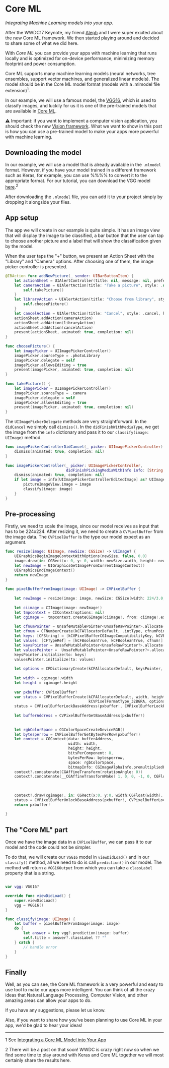 # Core ML

_Integrating Machine Learning models into your app._

After the WWDC17 Keynote, my friend [Aleph](https://github.com/alaphao) and I were super excited about the new Core ML framework. We then started playing around and decided to share some of what we did here.

With *Core ML* you can provide your apps with machine learning that runs locally and is optimized for on-device performance, minimizing memory footprint and power consumption.

Core ML supports many machine learning models (neural networks, tree ensembles, support vector machines, and generalized linear models). The model should be in the Core ML model format (models with a .mlmodel file extension)<sup>1</sup>.

In our example, we will use a famous model, the [VGG16](https://arxiv.org/abs/1409.1556), which is used to classify images, and luckily for us it is one of the pre-trained models that are available in [Core ML](https://developer.apple.com/machine-learning/).

⚠️ Important: if you want to implement a computer vision application, you should check the new [Vision framework](https://developer.apple.com/documentation/vision). What we want to show in this post is how you can use a pre-trained model to make your apps more powerful with machine learning.

## Downloading the model

In our example, we will use a model that is already available in the `.mlmodel` format. However, if you have your model trained in a different framework such as Keras, for example, you can use %%%% to convert it to the appropriate format.
For our tutorial, you can download the VGG model [here](https://docs-assets.developer.apple.com/coreml/models/VGG16.mlmodel).<sup>2</sup>

After downloading the `.mlmodel` file, you can add it to your project simply by dropping it alongside your files.

## App setup

The app we will create in our example is quite simple. It has an image view that will display the image to be classified, a bar button that the user can tap to choose another picture and a label that will show the classification given by the model.

When the user taps the "+" button, we present an Action Sheet with the "Library" and "Camera" options. After choosing one of them, the image picker controller is presented. 

```swift 
@IBAction func addNewPicture(_ sender: UIBarButtonItem) {
    let actionSheet = UIAlertController(title: nil, message: nil, preferredStyle: .actionSheet)
    let cameraAction = UIAlertAction(title: "Take a picture", style: .default) { (_) in
        self.takePicture()
    }
    let libraryAction = UIAlertAction(title: "Choose from library", style: .default) { (_) in
        self.choosePicture()
    }
    let cancelAction = UIAlertAction(title: "Cancel", style: .cancel, handler: nil)
    actionSheet.addAction(cameraAction)
    actionSheet.addAction(libraryAction)
    actionSheet.addAction(cancelAction)
    present(actionSheet, animated: true, completion: nil)
}
    
func choosePicture() {
    let imagePicker = UIImagePickerController()
    imagePicker.sourceType = .photoLibrary
    imagePicker.delegate = self
    imagePicker.allowsEditing = true
    present(imagePicker, animated: true, completion: nil)
}
    
func takePicture() {
    let imagePicker = UIImagePickerController()
    imagePicker.sourceType = .camera
    imagePicker.delegate = self
    imagePicker.allowsEditing = true
    present(imagePicker, animated: true, completion: nil)
}
```

The `UIImagePickerDelegate` methods are very straightforward. In the `didCancel` we simply call `dismiss()`. In the `didFinishWithMediaType`, we get the image from the `info` dictionary and pass it to our `classify(image: UIImage)` method.

```swift
func imagePickerControllerDidCancel(_ picker: UIImagePickerController) {
    dismiss(animated: true, completion: nil)
}
    
func imagePickerController(_ picker: UIImagePickerController,
                           didFinishPickingMediaWithInfo info: [String : Any]) {
    dismiss(animated: true, completion: nil)
    if let image = info[UIImagePickerControllerEditedImage] as? UIImage {
        pictureImageView.image = image
        classify(image: image)
    }
}
```

## Pre-processing

Firstly, we need to scale the image, since our model receives as input that has to be 224x224. After resizing it, we need to create a `CVPixelBuffer` from the image data. The `CVPixelBuffer` is the type our model expect as an argument.

```swift
func resize(image: UIImage, newSize: CGSize) -> UIImage? {
    UIGraphicsBeginImageContextWithOptions(newSize, false, 0.0)
    image.draw(in: CGRect(x: 0, y: 0, width: newSize.width, height: newSize.height))
    let newImage = UIGraphicsGetImageFromCurrentImageContext()
    UIGraphicsEndImageContext()
    return newImage
}
    
func pixelBufferFromImage(image: UIImage) -> CVPixelBuffer {
    
    let newImage = resize(image: image, newSize: CGSize(width: 224/3.0, height: 224/3.0))
    
    let ciimage = CIImage(image: newImage!)
    let tmpcontext = CIContext(options: nil)
    let cgimage =  tmpcontext.createCGImage(ciimage!, from: ciimage!.extent)
    
    let cfnumPointer = UnsafeMutablePointer<UnsafeRawPointer>.allocate(capacity: 1)
    let cfnum = CFNumberCreate(kCFAllocatorDefault, .intType, cfnumPointer)
    let keys: [CFString] = [kCVPixelBufferCGImageCompatibilityKey, kCVPixelBufferCGBitmapContextCompatibilityKey, kCVPixelBufferBytesPerRowAlignmentKey]
    let values: [CFTypeRef] = [kCFBooleanTrue, kCFBooleanTrue, cfnum!]
    let keysPointer = UnsafeMutablePointer<UnsafeRawPointer?>.allocate(capacity: 1)
    let valuesPointer =  UnsafeMutablePointer<UnsafeRawPointer?>.allocate(capacity: 1)
    keysPointer.initialize(to: keys)
    valuesPointer.initialize(to: values)
    
    let options = CFDictionaryCreate(kCFAllocatorDefault, keysPointer, valuesPointer, keys.count, nil, nil)
    
    let width = cgimage!.width
    let height = cgimage!.height
    
    var pxbuffer: CVPixelBuffer?
    var status = CVPixelBufferCreate(kCFAllocatorDefault, width, height,
                                     kCVPixelFormatType_32BGRA, options, &pxbuffer)
    status = CVPixelBufferLockBaseAddress(pxbuffer!, CVPixelBufferLockFlags(rawValue: 0))
    
    let bufferAddress = CVPixelBufferGetBaseAddress(pxbuffer!)
    
    
    let rgbColorSpace = CGColorSpaceCreateDeviceRGB()
    let bytesperrow = CVPixelBufferGetBytesPerRow(pxbuffer!)
    let context = CGContext(data: bufferAddress,
                            width: width,
                            height: height,
                            bitsPerComponent: 8,
                            bytesPerRow: bytesperrow,
                            space: rgbColorSpace,
                            bitmapInfo: CGImageAlphaInfo.premultipliedFirst.rawValue | CGBitmapInfo.byteOrder32Little.rawValue)
    context?.concatenate(CGAffineTransform(rotationAngle: 0))
    context?.concatenate(__CGAffineTransformMake( 1, 0, 0, -1, 0, CGFloat(height) )) //Flip Vertical
    
    
    
    context?.draw(cgimage!, in: CGRect(x:0, y:0, width:CGFloat(width), height:CGFloat(height)))
    status = CVPixelBufferUnlockBaseAddress(pxbuffer!, CVPixelBufferLockFlags(rawValue: 0))
    return pxbuffer!
    
}
```

## The "Core ML" part 

Once we have the image data in a `CVPixelBuffer`, we can pass it to our model and the code could not be simpler.

To do that, we will create our `VGG16` model in `viewDidLoad()` and in our `classify()` method, all we need to do is call `prediction()` in our model. The method will return a `VGG16Output` from which you can take a `classLabel` property that is a string. 

```swift

var vgg: VGG16?

override func viewDidLoad() {
    super.viewDidLoad()
    vgg = VGG16()
}

func classify(image: UIImage) {
    let buffer = pixelBufferFromImage(image: image)
    do {
        let answer = try vgg?.prediction(image: buffer)
        self.title = answer?.classLabel ?? ""
    } catch {
        // handle error
    }
}

```

## Finally

Well, as you can see, the Core ML framework is a very powerful and easy to use tool to make our apps more intelligent. You can think of all the crazy ideas that Natural Language Processing, Computer Vision, and other amazing areas can allow your apps to do.

If you have any suggestions, please let us know.

Also, if you want to share how you've been planning to use Core ML in your app, we'd be glad to hear your ideas!

-------

1 See [Integrating a Core ML Model into Your App](https://developer.apple.com/documentation/coreml/integrating_a_core_ml_model_into_your_app)

2 There will be a post on that soon! WWDC is crazy right now so when we find some time to play around with Keras and Core ML together we will most certainly share the results here.
